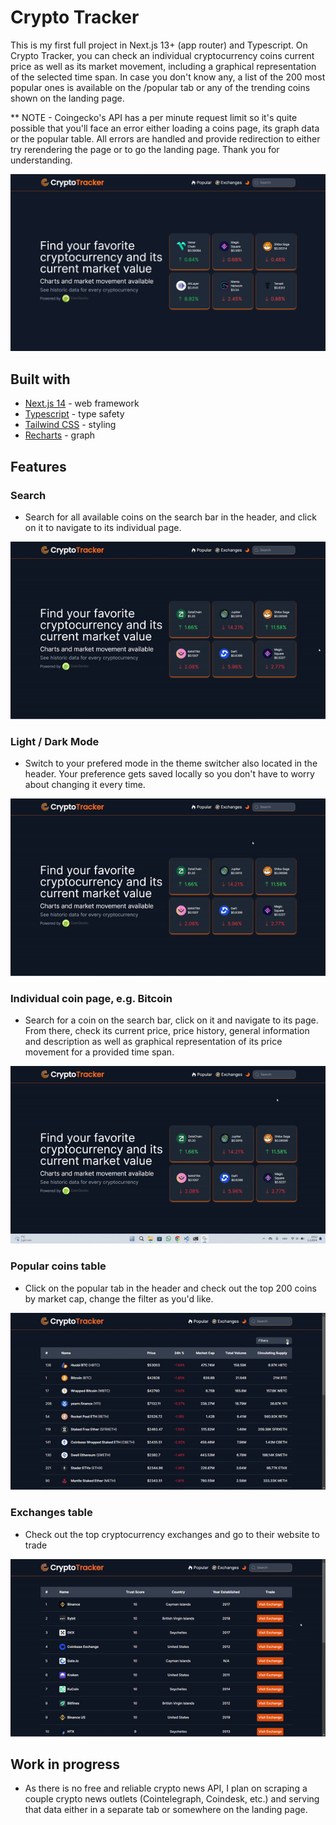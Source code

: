 # Crypto Tracker

This is my first full project in Next.js 13+ (app router) and Typescript. On Crypto Tracker, you can check an individual cryptocurrency coins current price as well as its market movement, including a graphical representation of the selected time span. In case you don't know any, a list of the 200 most popular ones is available on the /popular tab or any of the trending coins shown on the landing page.

\*\* NOTE - Coingecko's API has a per minute request limit so it's quite possible that you'll face an error either loading a coins page, its graph data or the popular table. All errors are handled and provide redirection to either try rerendering the page or to go the landing page. Thank you for understanding.

![Landing page](/public/assets/readme/crypto.png)

## Built with

- [Next.js 14](https://nextjs.org/) - web framework
- [Typescript](https://www.typescriptlang.org/) - type safety
- [Tailwind CSS](https://tailwindcss.com/) - styling
- [Recharts](https://recharts.org/en-US/) - graph

## Features

### Search

- Search for all available coins on the search bar in the header, and click on it to navigate to its individual page.

![Search functionality](/public/assets/readme//search.gif)

### Light / Dark Mode

- Switch to your prefered mode in the theme switcher also located in the header. Your preference gets saved locally so you don't have to worry about changing it every time.

![Theme switcher](/public/assets/readme//theme.gif)

### Individual coin page, e.g. Bitcoin

- Search for a coin on the search bar, click on it and navigate to its page. From there, check its current price, price history, general information and description as well as graphical representation of its price movement for a provided time span.

![Coin page](/public/assets/readme//coin.gif)

### Popular coins table

- Click on the popular tab in the header and check out the top 200 coins by market cap, change the filter as you'd like.

![Popular table](/public/assets/readme//popular.gif)

### Exchanges table

- Check out the top cryptocurrency exchanges and go to their website to trade

![Exchange table](/public/assets/readme//exchanges.gif)

## Work in progress

- As there is no free and reliable crypto news API, I plan on scraping a couple crypto news outlets (Cointelegraph, Coindesk, etc.) and serving that data either in a separate tab or somewhere on the landing page.
